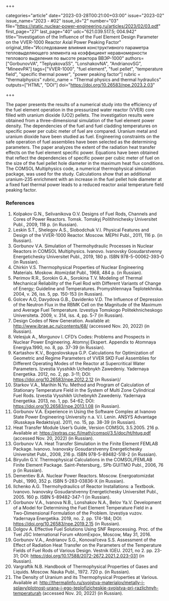 +++

categories="article"
date="2023-03-28T00:21:00+03:00"
issue="2023-02"
issue_name="2023 - #02"
issue_id="2"
number="03"
file="https://static.nuclear-power-engineering.ru/articles/2023/02/03.pdf"
first_page="27"
last_page="40"
udc="621.039.517.5; 004.942"
title="Investigation of the Influence of the Fuel Element Design Parameter on the VVER-1000 Reactor Axial Power Peaking Factor"
original_title="Исследование влияния конструктивного параметра тепловыделяющего элемента на коэффициент неравномерности теплового выделения по высоте реактора ВВЭР-1000"
authors=["GorbunovVA", "TeplyakovaSS", "LonshakovNA", "AndrianovSG", "MineevPA"]
tags=["VVER-1000", "fuel element", "fuel pellet", "temperature field", "specific thermal power", "power peaking factor"]
rubric = "thermalphysics"
rubric_name = "Thermal physics and thermal hydraulics"
outputs=["HTML", "DOI"]
doi="https://doi.org/10.26583/npe.2023.2.03"

+++

The paper presents the results of a numerical study into the efficiency of the fuel element operation in the pressurized water reactor (VVER) core filled with uranium dioxide (UO2) pellets. The investigation results were obtained from a three-dimensional simulation of the fuel element power density. The dependencies of the fuel and fuel cladding temperatures on specific power per cubic meter of fuel are compared. Uranium metal and uranium dioxide have been studied as fuel. Engineering constraints on the safe operation of fuel assemblies have been selected as the determining parameters. The paper analyzes the extent of the radiation heat transfer effects on the fuel element specific power. Equations have been obtained that reflect the dependencies of specific power per cubic meter of fuel on the size of the fuel pellet hole diameter in the maximum heat flux conditions. The COMSOL Multiphysics code, a numerical thermophysical simulation package, was used for the study. Calculations show that an additional uranium-235 enrichment with an increase in the fuel pellet hole diameter at a fixed fuel thermal power leads to a reduced reactor axial temperature field peaking factor.

### References

1. Kolpakov G.N., Selivanikova O.V. Designs of Fuel Rods, Channels and Cores of Power Reactors. Tomsk. Tomskyj Politihnichesky Universitet Publ., 2009, 118 p. (in Russian).
2. Leskin S.T., Shelegov A.S., Slobodchuk V.I. Physical Features and Design of the VVER-1000 Reactor. Moscow. MEPhI Publ., 2011, 116 p. (in Russian).
3. Gorbunov V.A. Simulation of Thermohydraulic Processes in Nuclear Reactors in COMSOL Multiphysics. Ivanovo. Ivanovsky Gosudarstvenny Energetichesky Universitet Publ., 2019, 180 p. ISBN 978-5-00062-393-0 (in Russian).
4. Chirkin V.S. Thermophysical Properties of Nuclear Engineering Materials. Moskow. Atomizdat Publ., 1968, 484 p. (in Russian).
5. Perimov R.R., Sorokin G.A., Sorokina T.V. Modeling of Thermal Mechanical Reliability of the Fuel Rod with Different Variants of Change of Energy; Guideline and Temperatures. Promyshlennaya Teplotekhnika. 2004, v. 26, iss. 5, pp. 150-153 (in Russian).
6. Golcev A.O, Davydova G.B., Davidenko V.D. The Influence of Depression of the Neutron Flux in the RBMK Cell on the Magnitude of the Maximum and Average Fuel Temperature. Izvestiya Tomskogo Politekhnicheskogo Universiteta. 2009, v. 314, iss. 4, pp. 5-7 (in Russian).
7. Design Codes of New Generation. Available at: http://www.ibrae.ac.ru/contents/68/ (accessed Nov. 20, 2022) (in Russian).
8. Velesjuk A., Morgunov I. CFD’s Codes: Problems and Prospects in Nuclear Power Engineering. Atomnyj Ekspert. Appendix to Atomnaya Energiya.1990, no. 8, pp. 37-39 (in Russian).
9. Kartashov K.V., Bogoslovskaya G.P. Calculations for Optimization of Geometric and Regime Parameters of VVER SKD Fuel Assemblies for Different Operating Modes of the Reactor at Supercritical Water Parameters. Izvestia Vysshikh Uchebnykh Zawedeniy. Yadernaya Energetika. 2012, no. 2, pp. 3-11; DOI: https://doi.org/10.26583/npe.2012.2.12 (in Russian)/
10. Starkov V.A., Marihin N.Yu. Method and Program of Calculation of Stationary Temperature Field in the System of Multi Zone Cylindrical Fuel Rods. Izvestia Vysshikh Uchebnykh Zawedeniy. Yadernaya Energetika. 2013, no. 1, pp. 54-62; DOI: https://doi.org/10.26583/npe.2013.1.08 (in Russian).
11. Gorbunov V.A. Experience in Using the Software Complex at Ivanovo State Power Engineering University n.a. V.I. Lenin. ANSYS Advantage (Russkaya Redaktsiya). 2011, no. 15, pp. 38-39 (in Russian).
12. Heat Transfer Module User’s Guide, Version COMSOL 3.5.2005. 216 p. Available at: https://extras.csc.fi/math/comsol/3.5/doc/ht/htug.pdf (accessed Nov. 20, 2022) (in Russian).
13. Gorbunov V.A. Heat Transfer Simulation in the Finite Element FEMLAB Package. Ivanovo. Ivanovsky Gosudarstvenny Energetichesky Universitet Publ., 2008, 216 p. ISBN 978-5-89482-518-2 (in Russian).
14. Biryulin G.V. Thermophysical Calculations in the COMSOL/FEMLAB Finite Element Package. Saint-Petersburg,. SPb GUITMO Publ., 2006, 76 p (in Russian).
15. Dementiev B.A. Nuclear Power Reactors. Moscow. Energoatomizdat Publ., 1990, 352 p. ISBN 5-283-03836-X (in Russian).
16. Ilchenko A.G. Thermohydraulics of Reactor Installations: a Textbook. Ivanovo. Ivanovsky Gosudarstvenny Energetichesky Universitet Publ., 2005. 160 p. ISBN 5-89482-347-1 (in Russian).
17. Gorbunov V.A., Ivanova N.B., Lonshakov N.A., Belov Ya.V. Development of a Model for Determining the Fuel Element Temperature Field in a Two-Dimensional Formulation of the Problem. Izvestiya vuzov. Yadernaya Energetika. 2019, no. 2. pp. 174-184; DOI: https://doi.org/10.26583/npe.2019.2.15 (in Russian).
18. Dolgov A. Effective Fuel Solutions Using SNF Reprocessing. Proc. of the Tvel JSC International Forum «AtomExpo», Moscow, May 31, 2016.
19. Gorbunov V.A., Andrianov S.G., Konoval’ceva S.S. Assessment of the Effect of Radiation Heat Transfer on the Parameters of the Temperature Fields of Fuel Rods of Various Design. Vestnik IGEU. 2021, no 2. pp. 23-31; DOI: https://doi.org/10.17588/2072-2672.2021.2.023-031 (in Russian).
20. Vargraftik N.B. Handbook of Thermophysical Properties of Gases and Liquids. Moscow. Nauka Publ., 1972. 720 p. (in Russian).
21. The Density of Uranium and its Thermophysical Properties at Various. Available at: http://thermalinfo.ru/svojstva-materialov/metally-i-splavy/plotnost-urana-i-ego-teplofizicheskie-svojstva-pri-razlichnyh-temperaturah (accessed Nov. 20, 2022) (in Russian).
